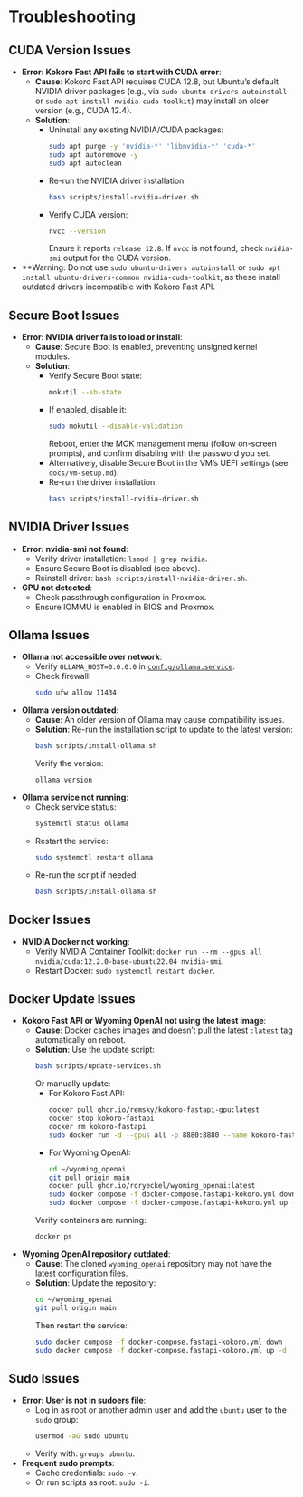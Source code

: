# Troubleshooting

## CUDA Version Issues
- **Error: Kokoro Fast API fails to start with CUDA error**:
  - **Cause**: Kokoro Fast API requires CUDA 12.8, but Ubuntu’s default NVIDIA driver packages (e.g., via `sudo ubuntu-drivers autoinstall` or `sudo apt install nvidia-cuda-toolkit`) may install an older version (e.g., CUDA 12.4).
  - **Solution**:
    - Uninstall any existing NVIDIA/CUDA packages:
      ```bash
      sudo apt purge -y 'nvidia-*' 'libnvidia-*' 'cuda-*'
      sudo apt autoremove -y
      sudo apt autoclean
      ```
    - Re-run the NVIDIA driver installation:
      ```bash
      bash scripts/install-nvidia-driver.sh
      ```
    - Verify CUDA version:
      ```bash
      nvcc --version
      ```
      Ensure it reports `release 12.8`. If `nvcc` is not found, check `nvidia-smi` output for the CUDA version.
- **Warning: Do not use `sudo ubuntu-drivers autoinstall` or `sudo apt install ubuntu-drivers-common nvidia-cuda-toolkit`, as these install outdated drivers incompatible with Kokoro Fast API.

## Secure Boot Issues
- **Error: NVIDIA driver fails to load or install**:
  - **Cause**: Secure Boot is enabled, preventing unsigned kernel modules.
  - **Solution**:
    - Verify Secure Boot state:
      ```bash
      mokutil --sb-state
      ```
    - If enabled, disable it:
      ```bash
      sudo mokutil --disable-validation
      ```
      Reboot, enter the MOK management menu (follow on-screen prompts), and confirm disabling with the password you set.
    - Alternatively, disable Secure Boot in the VM’s UEFI settings (see `docs/vm-setup.md`).
    - Re-run the driver installation:
      ```bash
      bash scripts/install-nvidia-driver.sh
      ```

## NVIDIA Driver Issues
- **Error: nvidia-smi not found**:
  - Verify driver installation: `lsmod | grep nvidia`.
  - Ensure Secure Boot is disabled (see above).
  - Reinstall driver: `bash scripts/install-nvidia-driver.sh`.
- **GPU not detected**:
  - Check passthrough configuration in Proxmox.
  - Ensure IOMMU is enabled in BIOS and Proxmox.

## Ollama Issues
- **Ollama not accessible over network**:
  - Verify `OLLAMA_HOST=0.0.0.0` in [`config/ollama.service`](../config/ollama.service).
  - Check firewall:
    ```bash
    sudo ufw allow 11434
    ```
- **Ollama version outdated**:
  - **Cause**: An older version of Ollama may cause compatibility issues.
  - **Solution**: Re-run the installation script to update to the latest version:
    ```bash
    bash scripts/install-ollama.sh
    ```
    Verify the version:
    ```bash
    ollama version
    ```
- **Ollama service not running**:
  - Check service status:
    ```bash
    systemctl status ollama
    ```
  - Restart the service:
    ```bash
    sudo systemctl restart ollama
    ```
  - Re-run the script if needed:
    ```bash
    bash scripts/install-ollama.sh
    ```

## Docker Issues
- **NVIDIA Docker not working**:
  - Verify NVIDIA Container Toolkit: `docker run --rm --gpus all nvidia/cuda:12.2.0-base-ubuntu22.04 nvidia-smi`.
  - Restart Docker: `sudo systemctl restart docker`.

## Docker Update Issues
- **Kokoro Fast API or Wyoming OpenAI not using the latest image**:
  - **Cause**: Docker caches images and doesn’t pull the latest `:latest` tag automatically on reboot.
  - **Solution**: Use the update script:
    ```bash
    bash scripts/update-services.sh
    ```
    Or manually update:
    - For Kokoro Fast API:
      ```bash
      docker pull ghcr.io/remsky/kokoro-fastapi-gpu:latest
      docker stop kokoro-fastapi
      docker rm kokoro-fastapi
      sudo docker run -d --gpus all -p 8880:8880 --name kokoro-fastapi --restart unless-stopped ghcr.io/remsky/kokoro-fastapi-gpu:latest
      ```
    - For Wyoming OpenAI:
      ```bash
      cd ~/wyoming_openai
      git pull origin main
      docker pull ghcr.io/roryeckel/wyoming_openai:latest
      sudo docker compose -f docker-compose.fastapi-kokoro.yml down
      sudo docker compose -f docker-compose.fastapi-kokoro.yml up -d
      ```
    Verify containers are running:
    ```bash
    docker ps
    ```
- **Wyoming OpenAI repository outdated**:
  - **Cause**: The cloned `wyoming_openai` repository may not have the latest configuration files.
  - **Solution**: Update the repository:
    ```bash
    cd ~/wyoming_openai
    git pull origin main
    ```
    Then restart the service:
    ```bash
    sudo docker compose -f docker-compose.fastapi-kokoro.yml down
    sudo docker compose -f docker-compose.fastapi-kokoro.yml up -d
    ```
## Sudo Issues
- **Error: User is not in sudoers file**:
  - Log in as root or another admin user and add the `ubuntu` user to the `sudo` group:
    ```bash
    usermod -aG sudo ubuntu
    ```
  - Verify with: `groups ubuntu`.
- **Frequent sudo prompts**:
  - Cache credentials: `sudo -v`.
  - Or run scripts as root: `sudo -i`.
